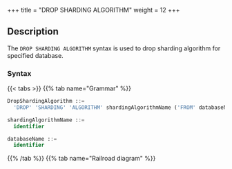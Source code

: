 +++
title = "DROP SHARDING ALGORITHM"
weight = 12
+++

## Description

The `DROP SHARDING ALGORITHM` syntax is used to drop sharding algorithm for specified database.

### Syntax

{{< tabs >}}
{{% tab name="Grammar" %}}
```sql
DropShardingAlgorithm ::=
  'DROP' 'SHARDING' 'ALGORITHM' shardingAlgorithmName ('FROM' databaseName)?

shardingAlgorithmName ::=
  identifier

databaseName ::=
  identifier
```
{{% /tab %}}
{{% tab name="Railroad diagram" %}}
<iframe frameborder="0" name="diagram" id="diagram" width="100%" height="100%"></iframe>
{{% /tab %}}
{{< /tabs >}}

### Supplement

- When `databaseName` is not specified, the default is the currently used `DATABASE`. If `DATABASE` is not used, `No database selected` will be prompted.

### Example

- Drop sharding algorithm for specified database.

```sql
DROP SHARDING ALGORITHM t_order_hash_mod FROM sharding_db;
```

- Drop sharding algorithm for current database.

```sql
DROP SHARDING ALGORITHM t_order_hash_mod;
```

### Reserved word

`DROP`, `SHARDING`, `ALGORITHM`, `FROM`

### Related links

- [Reserved word](/en/reference/distsql/syntax/reserved-word/)
